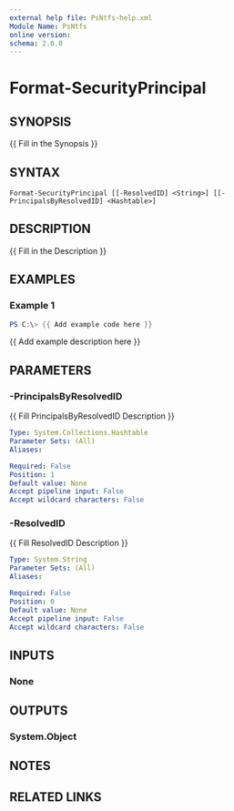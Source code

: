 ```yaml
---
external help file: PsNtfs-help.xml
Module Name: PsNtfs
online version:
schema: 2.0.0
---
```


# Format-SecurityPrincipal

## SYNOPSIS
{{ Fill in the Synopsis }}

## SYNTAX

```
Format-SecurityPrincipal [[-ResolvedID] <String>] [[-PrincipalsByResolvedID] <Hashtable>]
```

## DESCRIPTION
{{ Fill in the Description }}

## EXAMPLES

### Example 1
```powershell
PS C:\> {{ Add example code here }}
```

{{ Add example description here }}

## PARAMETERS

### -PrincipalsByResolvedID
{{ Fill PrincipalsByResolvedID Description }}

```yaml
Type: System.Collections.Hashtable
Parameter Sets: (All)
Aliases:

Required: False
Position: 1
Default value: None
Accept pipeline input: False
Accept wildcard characters: False
```

### -ResolvedID
{{ Fill ResolvedID Description }}

```yaml
Type: System.String
Parameter Sets: (All)
Aliases:

Required: False
Position: 0
Default value: None
Accept pipeline input: False
Accept wildcard characters: False
```

## INPUTS

### None

## OUTPUTS

### System.Object
## NOTES

## RELATED LINKS
